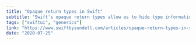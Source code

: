 ```yaml
---
title: "Opaque return types in Swift"
subtitle: "Swift's opaque return types allow us to hide type information for a returned value. While this language feature is likely most familiar from its usage in SwiftUI, it's a general-purpose feature that can be used in many different contexts. In this post, John Sundell takes a closer look at opaque return types, providing concrete examples of how they can be used."
tags: ["swiftui", "generics"]
link: "https://www.swiftbysundell.com/articles/opaque-return-types-in-swift/"
date: "2020-07-25"
---
```

